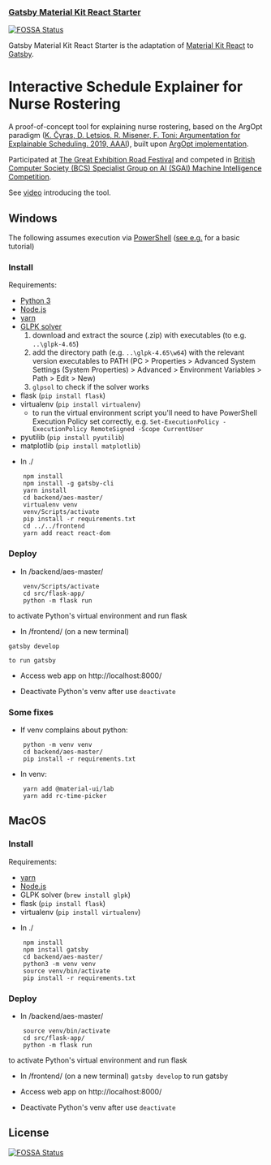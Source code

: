 ### [Gatsby Material Kit React Starter](https://amazing-jones-e61bda.netlify.com/)
[![FOSSA Status](https://app.fossa.io/api/projects/git%2Bgithub.com%2FWebCu%2Fgatsby-material-kit-react.svg?type=shield)](https://app.fossa.io/projects/git%2Bgithub.com%2FWebCu%2Fgatsby-material-kit-react?ref=badge_shield)


Gatsby Material Kit React Starter is the adaptation of [Material Kit React](https://www.creative-tim.com/product/material-kit-react) to [Gatsby](https://www.gatsbyjs.org/).

# Interactive Schedule Explainer for Nurse Rostering 

A proof-of-concept tool for explaining nurse rostering, based on the ArgOpt paradigm ([K. Čyras, D. Letsios, R. Misener, F. Toni: Argumentation for Explainable Scheduling. 2019, AAAI](https://aaai.org/ojs/index.php/AAAI/article/view/4126)), built upon [ArgOpt implementation](https://github.com/mylestunglee/aes).

Participated at [The Great Exhibition Road Festival](https://www.greatexhibitionroadfestival.co.uk/) and competed in [British Computer Society (BCS) Specialist Group on AI (SGAI) Machine Intelligence Competition](http://www.bcs-sgai.org/micomp/).

See [video](https://www.youtube.com/watch?v=pVXj_whrTkA) introducing the tool. 

## Windows 

The following assumes execution via [PowerShell](https://docs.microsoft.com/en-us/powershell/scripting/overview?view=powershell-5.1) ([see e.g.](https://www.varonis.com/blog/windows-powershell-tutorials/) for a basic tutorial)

### Install

Requirements:
- [Python 3](https://www.python.org/downloads/windows/)
- [Node.js](https://nodejs.org/en/download/)
- [yarn](https://yarnpkg.com/lang/en/docs/install/#windows-stable)
- [GLPK solver](http://winglpk.sourceforge.net/) 
	1. download and extract the source (.zip) with executables (to e.g. `..\glpk-4.65`)
	2. add the directory path (e.g. `..\glpk-4.65\w64`) with the relevant version executables to PATH (PC > Properties > Advanced System Settings (System Properties) > Advanced > Environment Variables > Path > Edit > New)
	3. `glpsol` to check if the solver works
- flask (`pip install flask`)
- virtualenv (`pip install virtualenv`)
	+ to run the virtual environment script you'll need to have PowerShell Execution Policy set correctly, e.g. `Set-ExecutionPolicy -ExecutionPolicy RemoteSigned -Scope CurrentUser`
- pyutilib (`pip install pyutilib`)
- matplotlib (`pip install matplotlib`)


* In ./
```
	npm install
	npm install -g gatsby-cli
	yarn install
	cd backend/aes-master/
	virtualenv venv
	venv/Scripts/activate
	pip install -r requirements.txt
	cd ../../frontend
	yarn add react react-dom	
```

### Deploy

* In /backend/aes-master/
```
	venv/Scripts/activate
	cd src/flask-app/
	python -m flask run
```

to activate Python's virtual environment and run flask

* In /frontend/ (on a new terminal)

``` gatsby develop ```

	to run gatsby

* Access web app on http://localhost:8000/

* Deactivate Python's venv after use
``` deactivate ```

### Some fixes

* If venv complains about python: 
```
	python -m venv venv
	cd backend/aes-master/
	pip install -r requirements.txt
```

* In venv:
```
	yarn add @material-ui/lab
	yarn add rc-time-picker
```

## MacOS

### Install

Requirements:
- [yarn](https://yarnpkg.com/en/docs/install#mac-stable)
- [Node.js](https://nodejs.org/en/download/)
- GLPK solver (`brew install glpk`)
- flask (`pip install flask`)
- virtualenv (`pip install virtualenv`)

* In ./
```
	npm install
	npm install gatsby
	cd backend/aes-master/
	python3 -m venv venv
	source venv/bin/activate
	pip install -r requirements.txt
```

### Deploy

* In /backend/aes-master/
```
	source venv/bin/activate
	cd src/flask-app/
	python -m flask run
```

to activate Python's virtual environment and run flask

* In /frontend/ (on a new terminal)
``` gatsby develop ```
	to run gatsby

* Access web app on http://localhost:8000/

* Deactivate Python's venv after use
``` deactivate ```
 

## License
[![FOSSA Status](https://app.fossa.io/api/projects/git%2Bgithub.com%2FWebCu%2Fgatsby-material-kit-react.svg?type=large)](https://app.fossa.io/projects/git%2Bgithub.com%2FWebCu%2Fgatsby-material-kit-react?ref=badge_large)
